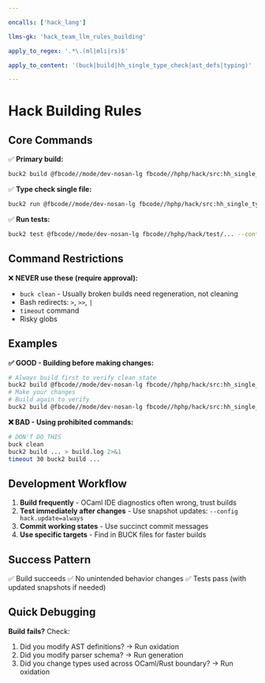 ```yaml
---

oncalls: ['hack_lang']

llms-gk: 'hack_team_llm_rules_building'

apply_to_regex: '.*\.(ml|mli|rs)$'

apply_to_content: '(buck|build|hh_single_type_check|ast_defs|typing)'

---
```


# Hack Building Rules

## Core Commands

✅ **Primary build:**
```bash
buck2 build @fbcode//mode/dev-nosan-lg fbcode//hphp/hack/src:hh_single_type_check
```

✅ **Type check single file:**
```bash
buck2 run @fbcode//mode/dev-nosan-lg fbcode//hphp/hack/src:hh_single_type_check -- ~/test.php
```

✅ **Run tests:**
```bash
buck2 test @fbcode//mode/dev-nosan-lg fbcode//hphp/hack/test/... --config hack.update=always
```

## Command Restrictions

❌ **NEVER use these (require approval):**
- `buck clean` - Usually broken builds need regeneration, not cleaning
- Bash redirects: `>`, `>>`, `|`
- `timeout` command
- Risky globs

## Examples

**✅ GOOD - Building before making changes:**
```bash
# Always build first to verify clean state
buck2 build @fbcode//mode/dev-nosan-lg fbcode//hphp/hack/src:hh_single_type_check
# Make your changes
# Build again to verify
buck2 build @fbcode//mode/dev-nosan-lg fbcode//hphp/hack/src:hh_single_type_check
```

**❌ BAD - Using prohibited commands:**
```bash
# DON'T DO THIS
buck clean
buck2 build ... > build.log 2>&1
timeout 30 buck2 build ...
```

## Development Workflow

1. **Build frequently** - OCaml IDE diagnostics often wrong, trust builds
2. **Test immediately after changes** - Use snapshot updates: `--config hack.update=always`
3. **Commit working states** - Use succinct commit messages
4. **Use specific targets** - Find in BUCK files for faster builds

## Success Pattern

✅ Build succeeds
✅ No unintended behavior changes
✅ Tests pass (with updated snapshots if needed)

## Quick Debugging

**Build fails?** Check:
1. Did you modify AST definitions? → Run oxidation
2. Did you modify parser schema? → Run generation
3. Did you change types used across OCaml/Rust boundary? → Run oxidation
